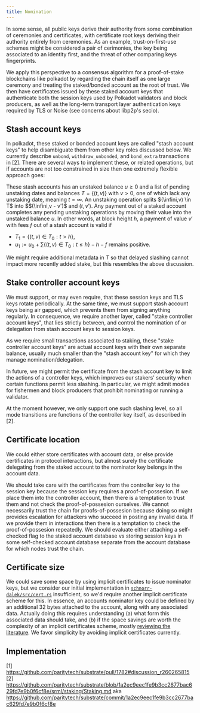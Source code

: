 ```yaml
---
title: Nomination
---
```


In some sense, all public keys derive their authority from some combination of ceremonies and certificates, with certificate root keys deriving their authority entirely from ceremonies.  As an example, trust-on-first-use schemes might be considered a pair of cerimonies, the key being associated to an identity first, and the threat of other comparing keys fingerprints.

We apply this perspective to a consensus algorithm for a proof-of-stake blockchains like polkadot by regarding the chain itself as one large ceremony and treating the staked/bonded account as the root of trust.  We then have certificates issued by these staked account keys that authenticate both the session keys used by Polkadot validators and block producers, as well as the long-term transport layer authentication keys required by TLS or Noise (see concerns about libp2p's secio).  

## Stash account keys

In polkadot, these staked or bonded account keys are called "stash account keys" to help disambiguate them from other key roles discussed below.  We currently describe `unbond`, `withdraw_unbonded`, and `bond_extra` transactions in [2].  There are several ways to implement these, or related operations, but if accounts are not too constrained in size then one extremely flexible approach goes:

These stash accounts has an unstaked balance $u \ge 0$ and a list of pending unstaking dates and balances $T = \{ (t,v) \}$ with $v>0$, one of which lack any unstaking date, meaning $t = \infty$.  An unstaking operation splits $(\infini,v) \in T$ into $$(\infini,v - v')$ and $(t,v')$.  Any payment out of a staked account completes any pending unstaking operations by moving their value into the unstaked balance $u$.  In other words, at block height $h$, a payment of value $v'$ with fees $f$ out of a stash account is valid if

 - $T_1 = \{ (t,v) \in T_0 : t > h \}$,
 - $u_1 := u_0 + \sum \{ (t,v) \in T_0 : t \le h \} - h - f$ remains positive.

We might require additional metadata in $T$ so that delayed slashing cannot impact more recently added stake, but this resembles the above discussion.  

## Stake controller account keys

We must support, or may even require, that these session keys and TLS keys rotate periodically.  At the same time, we must support stash account keys being air gapped, which prevents them from signing anything regularly.  In consequence, we require another layer, called "stake controller account keys", that lies strictly between, and control the nomination of or delegation from stash account keys to session keys. 

As we require small transactions associated to staking, these "stake controller account keys" are actual account keys with their own separate balance, usually much smaller than the "stash account key" for which they manage nomination/delegation. 

In future, we might permit the certificate from the stash account key to limit the actions of a controller keys, which improves our stakers' security when certain functions permit less slashing.  In particular, we might admit modes for fishermen and block producers that prohibit nominating or running a validator.  

At the moment however, we only support one such slashing level, so all mode transitions are functions of the controller key itself, as described in [2].

## Certificate location

We could either store certificates with account data, or else provide certificates in protocol interactions, but almost surely the certificate delegating from the staked account to the nominator key belongs in the account data.

We should take care with the certificates from the controller key to the session key because the session key requires a proof-of-possesion.  If we place them into the controller account, then there is a temptation to trust them and not check the proof-of-possesion ourselves.  We cannot necessarily trust the chain for proofs-of-possesion because doing so might provides escalation for attackers who succeed in posting any invalid data.  If we provide them in interactions then there is a temptation to check the proof-of-possesion repeatedly.  We should evaluate either attaching a self-checked flag to the staked account database vs storing session keys in some self-checked account database separate from the account database for which nodes trust the chain.  

## Certificate size

We could save some space by using implicit certificates to issue nominator keys, but we consider our initial implementation in [`schnorr-dalek/src/cert.rs`](https://github.com/w3f/schnorr-dalek/blob/master/src/cert.rs#L181) insufficient, so we'd require another implicit certificate scheme for this.  In essence, an accounts nominator key could be defined by an additional 32 bytes attached to the account, along with any associated data.  Actually doing this requires understanding (a) what form this associated data should take, and (b) if the space savings are worth the complexity of an implicit certificates scheme, mostly [reviewing the literature](https://github.com/w3f/schnorr-dalek/issues/4).  We favor simplicity by avoiding implicit certificates currently.

## Implementation

[1] https://github.com/paritytech/substrate/pull/1782#discussion_r260265815
[2] https://github.com/paritytech/substrate/blob/1a2ec9eec1fe9b3cc2677bac629fd7e9b0f6cf8e/srml/staking/Staking.md aka https://github.com/paritytech/substrate/commit/1a2ec9eec1fe9b3cc2677bac629fd7e9b0f6cf8e



